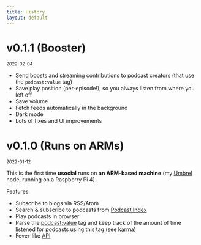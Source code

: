 ```yaml
---
title: History
layout: default
---
```


<h1 id="v0.1.1">v0.1.1 (Booster)</h1>
<small>2022-02-04</small>

* Send boosts and streaming contributions to podcast creators (that use the `podcast:value` tag)
* Save play position (per-episode!), so you always listen from where you left off
* Save volume
* Fetch feeds automatically in the background
* Dark mode
* Lots of fixes and UI improvements

<h1 id="v0.1.0">v0.1.0 (Runs on ARMs)</h1>
<small>2022-01-12</small>

This is the first time **usocial** runs on **an ARM-based machine** (my [Umbrel](https://getumbrel.com/) node, running on a Raspberry Pi 4).

Features:

* Subscribe to blogs via RSS/Atom
* Search & subscribe to podcasts from [Podcast Index](https://podcastindex.org)
* Play podcasts in browser
* Parse the [podcast:value](https://github.com/Podcastindex-org/podcast-namespace/blob/main/value/value.md) tag and keep track of the amount of time listened for podcasts using this tag (see [karma](/karma))
* Fever-like [API](/api)
